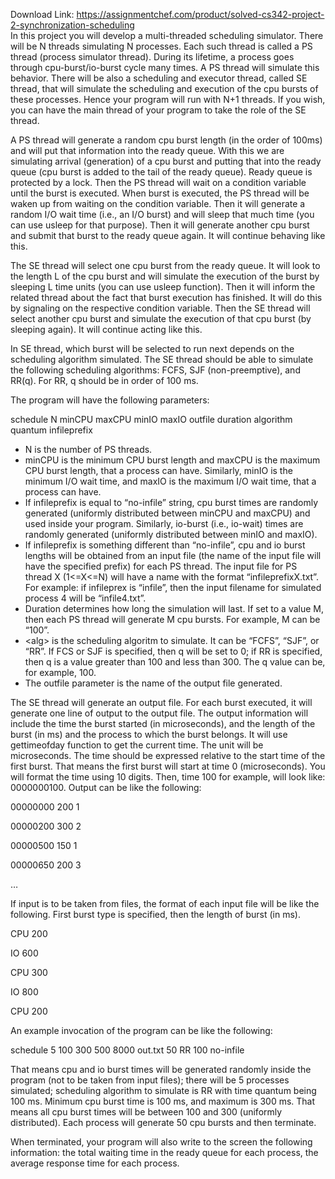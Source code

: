 Download Link: https://assignmentchef.com/product/solved-cs342-project-2-synchronization-scheduling
<br>
In this project you will develop a multi-threaded scheduling simulator. There will be  N threads simulating N processes.  Each such thread is called a PS thread (process simulator thread). During its lifetime, a process goes through cpu-burst/io-burst cycle many times.  A PS thread will simulate this behavior. There will be also a scheduling and executor thread, called SE thread, that will simulate the scheduling and execution of the cpu bursts of these processes. Hence your program will run with N+1 threads. If you wish, you can have the main thread of your program to take the role of the SE thread.




A PS thread will generate a  random cpu burst length (in the order of 100ms) and will put that information into the ready queue. With  this we are simulating arrival (generation) of a cpu burst and putting that into the ready queue (cpu burst is added to the tail of the ready queue).  Ready queue is protected by a lock. Then the PS thread will wait on a condition variable until the burst is executed.  When burst is executed, the PS thread will be waken up from waiting on the condition variable. Then it will generate a random I/O wait time (i.e., an I/O burst) and will sleep that much time (you can use usleep for that purpose). Then it will generate another cpu burst and submit that burst to the ready queue again. It will continue behaving like this.

The SE thread will select one cpu burst from the ready queue. It will look to the length  L of the cpu burst and will simulate the execution of the burst by sleeping L time units (you can use usleep function). Then it will inform the related thread about the fact that burst execution has finished.  It will do this by signaling on the respective condition variable. Then the SE thread will select another cpu burst and simulate the execution of that cpu burst (by sleeping again). It will continue acting like this.

In SE thread, which burst will be selected to run next depends on the scheduling algorithm simulated. The SE thread should be able to simulate the following scheduling algorithms:  FCFS, SJF (non-preemptive), and RR(q). For RR, q should be in order of 100 ms.




The program will have the following parameters:




schedule N minCPU maxCPU minIO  maxIO outfile  duration algorithm quantum infileprefix




<ul>

 <li>N is the number of PS threads.</li>

 <li>minCPU is the minimum CPU burst length and maxCPU is the maximum CPU burst length, that a process can have. Similarly, minIO is the minimum I/O wait time, and maxIO is the maximum I/O wait time, that a process can have.</li>

 <li>If infileprefix is equal to “no-infile” string, cpu burst times are randomly generated (uniformly distributed between minCPU and maxCPU) and used inside your program. Similarly, io-burst (i.e., io-wait) times are randomly generated (uniformly distributed between minIO and maxIO).</li>

 <li>If infileprefix is something different than “no-infile”, cpu and io burst lengths will be obtained from an input file (the name of the input file will have the specified prefix) for each PS thread. The input file for PS thread X (1&lt;=X&lt;=N) will have a name with the format “infileprefixX.txt”. For example: if infileprex is “infile”, then the input filename for simulated process 4 will be “infile4.txt”.</li>

 <li>Duration determines how long the simulation will last. If set to a value M, then each PS thread will generate M cpu bursts. For example, M can be “100”.</li>

 <li>&lt;alg&gt; is the scheduling algoritm to simulate. It can be “FCFS”, “SJF”, or “RR”. If FCS or SJF is specified, then q will be set to 0; if RR is specified, then q is a value greater than 100 and less than 300. The q value can be, for example, 100.</li>

 <li>The outfile parameter is the name of the output file generated.</li>

</ul>




The SE thread will generate an output file. For each burst executed,  it will generate one line of output to the output file.  The output information will include the time the burst started (in microseconds), and the length of the burst  (in ms) and the process to which the burst belongs. It will use gettimeofday function to get the current time. The unit will be microseconds. The time should be expressed relative to the start time of the first burst. That means the first burst will start at time 0 (microseconds). You will format the time using 10 digits. Then, time 100 for example, will look like: 0000000100.  Output can be like the following:




00000000 200 1

00000200 300 2

00000500 150 1

00000650 200 3

…







If input is to be taken from files, the format of each input file will be like the following. First burst type is specified, then the length of burst (in ms).

CPU 200

IO 600

CPU 300

IO 800

CPU 200




An example invocation of the program can be like the following:




schedule 5 100 300 500   8000 out.txt  50 RR 100 no-infile




That means cpu and io burst times will be generated randomly inside the program (not to be taken from input files); there will be 5 processes simulated; scheduling algorithm to simulate is RR with time quantum being 100 ms. Minimum cpu burst time is 100 ms, and maximum is 300 ms. That means all cpu burst times will be between 100 and 300 (uniformly distributed). Each process will generate 50 cpu bursts and then terminate.




When terminated, your program will also write to the screen the following information: the total waiting time in the ready queue for each process, the average  response time for each process.



